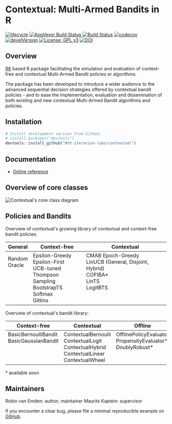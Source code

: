 Contextual: Multi-Armed Bandits in R
==========

[![lifecycle](https://img.shields.io/badge/lifecycle-maturing-blue.svg)](https://tidyverse.org/lifecycle/#maturing)
[![AppVeyor Build Status](https://ci.appveyor.com/api/projects/status/github/Nth-iteration-labs/contextual?branch=master&svg=true)](https://ci.appveyor.com/project/robinvanemden/contextual) [![Build Status](https://travis-ci.org/Nth-iteration-labs/contextual.svg?branch=master)](https://travis-ci.org/Nth-iteration-labs/contextual) [![codecov](https://codecov.io/gh/Nth-iteration-labs/contextual/branch/master/graph/badge.svg)](https://codecov.io/gh/Nth-iteration-labs/contextual) [![develVersion](https://img.shields.io/badge/devel%20version-0.9.0-green.svg?style=flat)](https://github.com/Nth-iteration-labs/contextual) [![License: GPL v3](https://img.shields.io/badge/License-GPL%20v3-green.svg)](https://www.gnu.org/licenses/gpl-3.0) [![DOI](https://zenodo.org/badge/114037654.svg)](https://zenodo.org/badge/latestdoi/114037654) <!-- [![CRAN\_Status\_Badge](http://www.r-pkg.org/badges/version/contextual)](https://cran.r-project.org/package=contextual) -->

Overview
--------

[R6](https://github.com/r-lib/R6) based R package facilitating the simulation and evaluation of context-free and contextual Multi-Armed Bandit policies or algorithms. 

The package has been developed to introduce a wider audience to the advanced sequential decision strategies offered by contextual bandit policies - and to ease the implementation, evaluation and dissemination of both existing and new contextual Multi-Armed Bandit algorithms and policies. 

Installation
------------

```r
# Install development version from GitHub:
# install.packages("devtools")
devtools::install_github("Nth-iteration-labs/contextual")
```

Documentation
-------------

-   [Online reference](https://nth-iteration-labs.github.io/contextual/reference/index.html)
<!---   [Blog at Pavlov](https://pavlov.tech/category/contextual/)-->

Overview of core classes
------------------------

![Contextual's core class diagram](https://raw.githubusercontent.com/Nth-iteration-labs/contextual/master/man/figures/cmab_all_large.jpg)

Policies and Bandits
--------------------

Overview of contextual's growing library of contextual and context-free bandit policies:

| General | Context-free | Contextual |
|---------------|-------------------------------------------------------------------------------------------|-------------------------------------------------------------------------------|
| Random<br>  Oracle<br> <br> <br> <br> <br><br>   | Epsilon-Greedy<br>  Epsilon-First<br>  UCB-tuned<br>   Thompson Sampling<br>   BootstrapTS<br>   Softmax<br>   Gittins | CMAB Epoch-Greedy<br>   LinUCB (General, Disjoint, Hybrid)<br>  COFIBA*<br>   LinTS<br>   LogitBTS<br><br> <br>   |

Overview of contextual's bandit library:

| Context-free  | Contextual | Offline | Continuous |
|------------------------------------------|---------------------------------------------------------------------------------------|------------------------------------------------------------|------------|
| BasicBernoulliBandit<br>  BasicGaussianBandit<br><br> <br> <br>    | ContextualBernoulli<br>  ContextualLogit<br>  ContextualHybrid<br>  ContextualLinear<br>  ContextualWheel | OfflinePolicyEvaluator<br>  PropensityEvaluator*<br>   DoublyRobust*<br> <br> <br>   | Continuum <br> <br> <br> <br> <br> |

\* available soon

Maintainers
-----------

Robin van Emden: author, maintainer
Maurits Kaptein: supervisor

If you encounter a clear bug, please file a minimal reproducible example on [GitHub](https://github.com/Nth-iteration-labs/contextual/issues).
